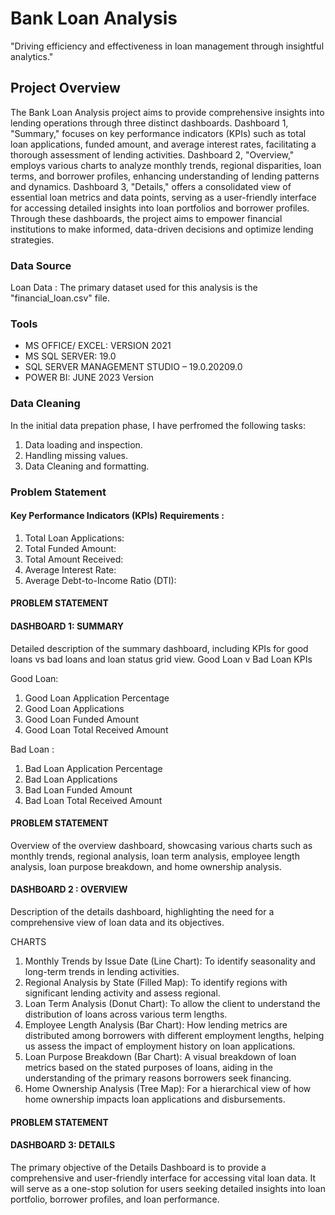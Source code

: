 # Bank Loan Analysis

"Driving efficiency and effectiveness in loan management through insightful analytics."

## Project Overview
The Bank Loan Analysis project aims to provide comprehensive insights into lending operations through three distinct dashboards. Dashboard 1, "Summary," focuses on key performance indicators (KPIs) such as total loan applications, funded amount, and average interest rates, facilitating a thorough assessment of lending activities. Dashboard 2, "Overview," employs various charts to analyze monthly trends, regional disparities, loan terms, and borrower profiles, enhancing understanding of lending patterns and dynamics. Dashboard 3, "Details," offers a consolidated view of essential loan metrics and data points, serving as a user-friendly interface for accessing detailed insights into loan portfolios and borrower profiles. Through these dashboards, the project aims to empower financial institutions to make informed, data-driven decisions and optimize lending strategies.

### Data Source

Loan Data : The primary dataset used for this analysis is the "financial_loan.csv" file.

### Tools 

- MS OFFICE/ EXCEL: VERSION 2021
- MS SQL SERVER: 19.0
- SQL SERVER MANAGEMENT STUDIO – 19.0.20209.0
- POWER BI: JUNE 2023 Version 

### Data Cleaning

 In the initial data prepation phase, I have perfromed the following tasks:
 1. Data loading and inspection.
 2. Handling missing values.
 3. Data Cleaning and formatting.

### Problem Statement 

#### Key Performance Indicators (KPIs) Requirements :

1. Total Loan Applications:
2. Total Funded Amount: 
3. Total Amount Received:
4. Average Interest Rate:
5. Average Debt-to-Income Ratio (DTI): 

#### PROBLEM STATEMENT

#### DASHBOARD 1: SUMMARY
Detailed description of the summary dashboard, including KPIs for good loans vs bad loans and loan status grid view. Good Loan v Bad Loan KPIs

Good Loan:
1. Good Loan Application Percentage
2. Good Loan Applications
3. Good Loan Funded Amount
4. Good Loan Total Received Amount

Bad Loan :
1. Bad Loan Application Percentage
2. Bad Loan Applications
3. Bad Loan Funded Amount
4. Bad Loan Total Received Amount


#### PROBLEM STATEMENT

Overview of the overview dashboard, showcasing various charts such as monthly trends, regional analysis, loan term analysis, employee length analysis, loan purpose breakdown, and home ownership analysis.

#### DASHBOARD 2 : OVERVIEW

Description of the details dashboard, highlighting the need for a comprehensive view of loan data and its objectives.
 
CHARTS

1. Monthly Trends by Issue Date (Line Chart): To identify seasonality and long-term trends in lending activities.
2. Regional Analysis by State (Filled Map): To identify regions with significant lending activity and assess regional.
3. Loan Term Analysis (Donut Chart): To allow the client to understand the distribution of loans across various term lengths.
4. Employee Length Analysis (Bar Chart): How lending metrics are distributed among borrowers with different employment lengths, helping us assess the impact of employment history on loan applications.
5. Loan Purpose Breakdown (Bar Chart): A visual breakdown of loan metrics based on the stated purposes of loans, aiding in the understanding of the primary reasons borrowers seek financing.
6. Home Ownership Analysis (Tree Map): For a hierarchical view of how home ownership impacts loan applications and disbursements.

#### PROBLEM STATEMENT

#### DASHBOARD 3: DETAILS

The primary objective of the Details Dashboard is to provide a comprehensive and user-friendly interface for accessing vital loan data. It will serve as a one-stop solution for users seeking detailed insights into loan portfolio, borrower profiles, and loan performance.
